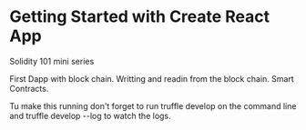 # Getting Started with Create React App

Solidity 101 mini series

First Dapp with block chain. Writting and readin from the block chain. Smart
Contracts.

Tu make this running don't forget to run truffle develop on the command line and
truffle develop --log to watch the logs.
